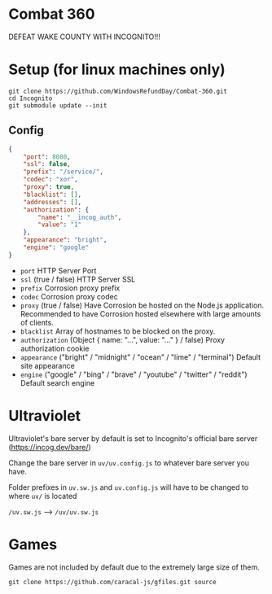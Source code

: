 # Combat 360
DEFEAT WAKE COUNTY WITH INCOGNITO!!!

# Setup (for linux machines only)
```
git clone https://github.com/WindowsRefundDay/Combat-360.git
cd Incognito
git submodule update --init
```

## Config

```json
{
    "port": 8080,
    "ssl": false,
    "prefix": "/service/",
    "codec": "xor",
    "proxy": true,
    "blacklist": [],
    "addresses": [],
    "authorization": {
        "name": "__incog_auth",
        "value": "1"
    },
    "appearance": "bright",
    "engine": "google"
}
```

- `port` HTTP Server Port
- `ssl` (true / false) HTTP Server SSL
- `prefix` Corrosion proxy prefix
- `codec` Corrosion proxy codec
- `proxy` (true / false) Have Corrosion be hosted on the Node.js application. Recommended to have Corrosion hosted elsewhere with large amounts of clients.
- `blacklist` Array of hostnames to be blocked on the proxy.
- `authorization` (Object { name: "...", value: "..." } / false) Proxy authorization cookie
- `appearance` ("bright" / "midnight" / "ocean" / "lime" / "terminal") Default site appearance
- `engine` ("google" / "bing" / "brave" / "youtube" / "twitter" / "reddit") Default search engine 


# Ultraviolet
Ultraviolet's bare server by default is set to Incognito's official bare server (https://incog.dev/bare/)

Change the bare server in `uv/uv.config.js` to whatever bare server you have.

Folder prefixes in `uv.sw.js` and `uv.config.js` will have to be changed to where `uv/` is located

`/uv.sw.js` --> `/uv/uv.sw.js`

# Games
Games are not included by default due to the extremely large size of them. 

```
git clone https://github.com/caracal-js/gfiles.git source
```
